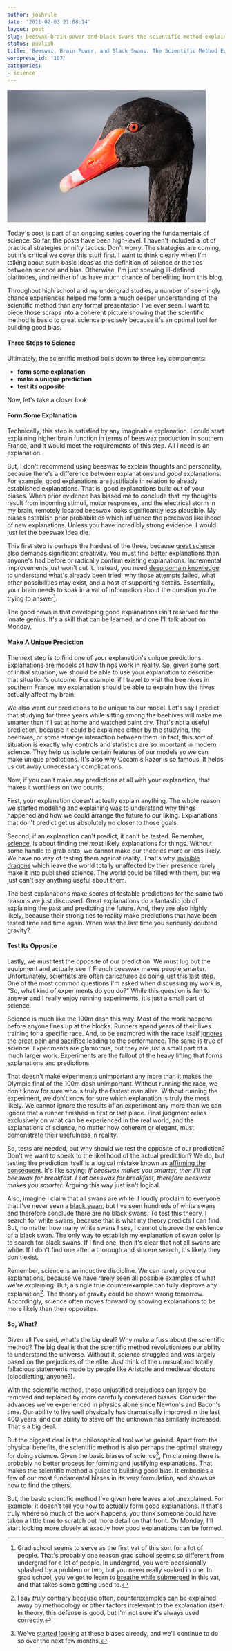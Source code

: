 ```yaml
---
author: joshrule
date: '2011-02-03 21:08:14'
layout: post
slug: beeswax-brain-power-and-black-swans-the-scientific-method-explained
status: publish
title: 'Beeswax, Brain Power, and Black Swans: The Scientific Method Explained '
wordpress_id: '107'
categories:
- science
---
```


![Black swans live in Australia - photo by 0ystercatcher and flickr.com][1]

Today's post is part of an ongoing series covering the fundamentals of
science. So far, the posts have been high-level. I haven't included a lot of
practical strategies or nifty tactics. Don't worry. The strategies are coming,
but it's critical we cover this stuff first. I want to think clearly when I'm
talking about such basic ideas as the definition of science or the ties
between science and bias. Otherwise, I'm just spewing ill-defined platitudes,
and neither of us have much chance of benefiting from this blog.

Throughout high school and my undergrad studies, a number of seemingly chance
experiences helped me form a much deeper understanding of the scientific
method than any formal presentation I've ever seen. I want to piece those
scraps into a coherent picture showing that the scientific method is basic to
great science precisely because it's an optimal tool for building good bias.

#### Three Steps to Science

Ultimately, the scientific method boils down to three key components:

*  **form some explanation**
*  **make a unique prediction**
*  **test its opposite**

Now, let's take a closer look.

#### Form Some Explanation

Technically, this step is satisfied by any imaginable explanation. I could
start explaining higher brain function in terms of beeswax production in
southern France, and it would meet the requirements of this step. All I need
is an explanation.

But, I don't recommend using beeswax to explain thoughts and personality,
because there's a difference between explanations and _good_ explanations. For
example, good explanations are justifiable in relation to already established
explanations. That is, good explanations build out of your biases. When prior
evidence has biased me to conclude that my thoughts result from incoming
stimuli, motor responses, and the electrical storm in my brain, remotely
located beeswax looks significantly less plausible. My biases establish prior
probabilities which influence the perceived likelihood of new explanations.
Unless you have incredibly strong evidence, I would just let the beeswax idea
die.

This first step is perhaps the hardest of the three, because [great
science][2] also demands significant creativity. You must find better
explanations than anyone's had before or radically confirm existing
explanations. Incremental improvements just won't cut it. Instead, you need
[deep domain knowledge][3] to understand what's already been tried, why those
attempts failed, what other possibilities may exist, and a host of supporting
details. Essentially, your brain needs to soak in a vat of information about
the question you're trying to answer[^1].

The good news is that developing good explanations isn't reserved for the
innate genius. It's a skill that can be learned, and one I'll talk about on
Monday.

#### Make A Unique Prediction

The next step is to find one of your explanation's unique predictions.
Explanations are models of how things work in reality. So, given some sort of
initial situation, we should be able to use your explanation to describe that
situation's outcome. For example, if I travel to visit the bee hives in
southern France, my explanation should be able to explain how the hives
actually affect my brain.

We also want our predictions to be unique to our model. Let's say I predict
that studying for three years while sitting among the beehives will make me
smarter than if I sat at home and watched paint dry. That's not a useful
prediction, because it could be explained either by the studying, the
beehives, or some strange interaction between them. In fact, this sort of
situation is exactly why controls and statistics are so important in modern
science. They help us isolate certain features of our models so we can make
unique predictions. It's also why Occam's Razor is so famous. It helps us cut
away unnecessary complications.

Now, if you can't make any predictions at all with your explanation, that
makes it worthless on two counts.

First, your explanation doesn't actually explain anything. The whole reason we
started modeling and explaining was to understand why things happened and how
we could arrange the future to our liking. Explanations that don't predict get
us absolutely no closer to those goals.

Second, if an explanation can't predict, it can't be tested. Remember,
[science][4], is about finding the _most_ likely explanations for things.
Without some handle to grab onto, we cannot make our theories more or less
likely. We have no way of testing them against reality. That's why [invisible
dragons][5] which leave the world totally unaffected by their presence rarely
make it into published science. The world could be filled with them, but we
just can't say anything useful about them.

The best explanations make scores of testable predictions for the same two
reasons we just discussed. Great explanations do a fantastic job of explaining
the past and predicting the future. And, they are also highly likely, because
their strong ties to reality make predictions that have been tested time and
time again. When was the last time you seriously doubted gravity?

#### Test Its Opposite

Lastly, we must test the opposite of our prediction. We must lug out the
equipment and actually see if French beeswax makes people smarter.
Unfortunately, scientists are often caricatured as doing just this last step.
One of the most common questions I'm asked when discussing my work is, "So,
what kind of experiments do you do?" While this question is fun to answer and
I really enjoy running experiments, it's just a small part of science.

Science is much like the 100m dash this way. Most of the work happens before
anyone lines up at the blocks. Runners spend years of their lives training for
a specific race. And, to be enamored with the race itself [ignores the great
pain and sacrifice][6] leading to the performance. The same is true of
science. Experiments are glamorous, but they are just a small part of a much
larger work. Experiments are the fallout of the heavy lifting that forms
explanations and predictions.

That doesn't make experiments unimportant any more than it makes the Olympic
final of the 100m dash unimportant. Without running the race, we don't know
for sure who is truly the fastest man alive. Without running the experiment,
we don't know for sure which explanation is truly the most likely. We cannot
ignore the results of an experiment any more than we can ignore that a runner
finished in first or last place. Final judgment relies exclusively on what can
be experienced in the real world, and the explanations of science, no matter
how coherent or elegant, must demonstrate their usefulness in reality.

So, tests are needed, but why should we test the opposite of our prediction?
Don't we want to speak to the likelihood of the actual prediction? We do, but
testing the prediction itself is a logical mistake known as [affirming the
consequent][7]. It's like saying: _If beeswax makes you smarter, then I'll eat
beeswax for breakfast. I eat beeswax for breakfast, therefore beeswax makes
you smarter._ Arguing this way just isn't logical.

Also, imagine I claim that all swans are white. I loudly proclaim to everyone
that I've never seen a [black swan][8], but I've seen hundreds of white swans
and therefore conclude there are no black swans. To test this theory, I search
for white swans, because that is what my theory predicts I can find. But, no
matter how many white swans I see, I cannot disprove the existence of a black
swan. The only way to establish my explanation of swan color is to search for
black swans. If I find one, then it's clear that not all swans are white. If I
don't find one after a thorough and sincere search, it's likely they don't
exist.

Remember, science is an inductive discipline. We can rarely prove our
explanations, because we have rarely seen all possible examples of what we're
explaining. But, a single true counterexample can fully disprove any
explanation[^2]. The theory of gravity could be shown wrong tomorrow.
Accordingly, science often moves forward by showing explanations to be more
likely than their opposites.

#### So, What?

Given all I've said, what's the big deal? Why make a fuss about the scientific
method? The big deal is that the scientific method revolutionizes our ability
to understand the universe. Without it, science struggled and was largely
based on the prejudices of the elite. Just think of the unusual and totally
fallacious statements made by people like Aristotle and medieval doctors
(bloodletting, anyone?).

With the scientific method, those unjustified prejudices can largely be
removed and replaced by more carefully considered biases. Consider the
advances we've experienced in physics alone since Newton's and Bacon's time.
Our ability to live well physically has dramatically improved in the last 400
years, and our ability to stave off the unknown has similarly increased.
That's a big deal.

But the biggest deal is the philosophical tool we've gained. Apart from the
physical benefits, the scientific method is also perhaps the optimal strategy
for doing science. Given the basic biases of science[^3], I'm claiming
there is probably no better process for forming and justifying explanations.
That makes the scientific method a guide to building good bias. It embodies a
few of our most fundamental biases in its very formulation, and shows us how
to find the others.

But, the basic scientific method I've given here leaves a lot unexplained. For
example, it doesn't tell you how to actually form good explanations. If that's
truly where so much of the work happens, you think someone could have taken a
little time to scratch out more detail on that front. On Monday, I'll start
looking more closely at exactly how good explanations can be formed.


[^1]: Grad school seems to serve as the first vat of this sort for a lot of people. That's probably one reason grad school seems so different from undergrad for a lot of people. In undergrad, you were occasionally splashed by a problem or two, but you never really soaked in one. In grad school, you've got to learn to [breathe while submerged][9] in this vat, and that takes some getting used to.
[^2]: I say _truly_ contrary because often, counterexamples can be explained away by methodology or other factors irrelevant to the explanation itself. In theory, this defense is good, but I'm not sure it's always used correctly.
[^3]: We've [started looking][10] at these biases already, and we'll continue to do so over the next few months.

[1]: /a/2011-02-03-beeswax-brain-power-and-black-swans-the-scientific-method-explained/black-swan.png (Black swans live in Australia - photo by 0ystercatcher and flickr.com)
[2]: http://joshrule.com/blog/an-answer-to-the-question-youve-all-been-asking/ (WOTS - An Answer to the Question You've All Been Asking)
[3]: http://joshrule.com/blog/trial-2-day-21-deep-domain-knowledge-and-deliberate-practice/ (WOTS - Trial 2: Day 21 - Deep Domain Knowledge and Deliberate Practice)
[4]: http://joshrule.com/blog/what-is-science/ (WOTS - What is Science?)
[5]: http://www.godlessgeeks.com/LINKS/Dragon.htm (Carl Sagan - The Dragon in My Garage)
[6]: http://chrisguillebeau.com/3x5/accomplishing-everything/ (Chris Guillebeau - Accomplishing Everything)
[7]: http://en.wikipedia.org/wiki/Affirming_the_consequent (Wikipedia - Affirming the Consequent)
[8]: http://en.wikipedia.org/wiki/Falsifiability (Wikipedia - Falsifiability)
[9]: http://en.wikipedia.org/wiki/Liquid_breathing (Wikipedia - Liquid Breathing)
[10]: http://joshrule.com/blog/science-needs-bias/ (WOTS - Science Needs Bias)
